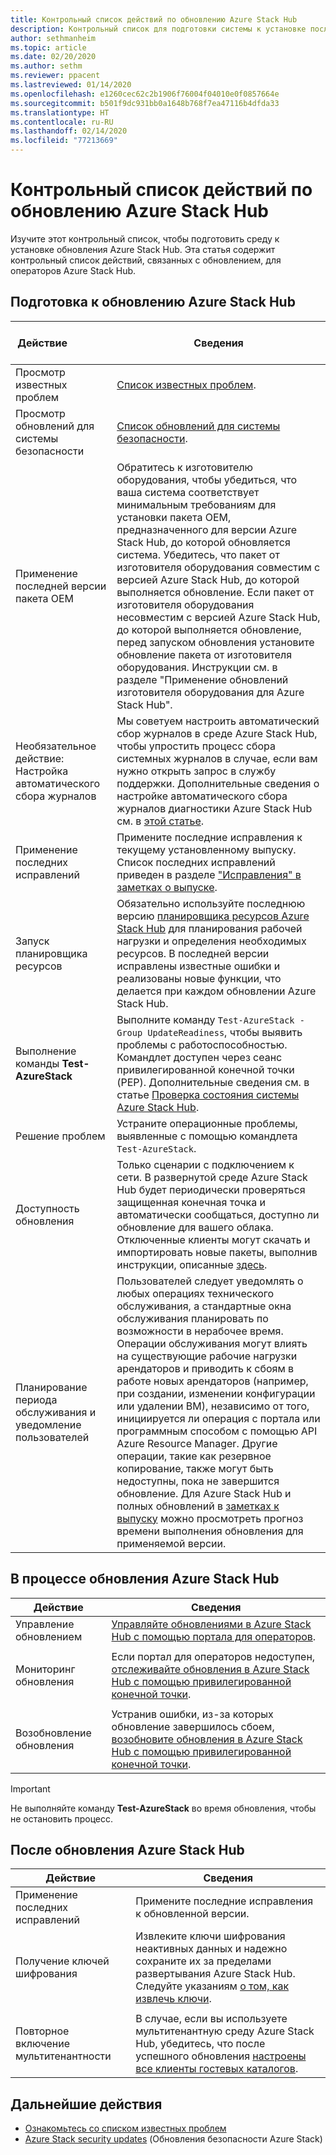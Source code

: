 ```yaml
---
title: Контрольный список действий по обновлению Azure Stack Hub
description: Контрольный список для подготовки системы к установке последнего обновления Azure Stack Hub.
author: sethmanheim
ms.topic: article
ms.date: 02/20/2020
ms.author: sethm
ms.reviewer: ppacent
ms.lastreviewed: 01/14/2020
ms.openlocfilehash: e1260cec62c2b1906f76004f04010e0f0857664e
ms.sourcegitcommit: b501f9dc931bb0a1648b768f7ea47116b4dfda33
ms.translationtype: HT
ms.contentlocale: ru-RU
ms.lasthandoff: 02/14/2020
ms.locfileid: "77213669"
---
```

# <a name="azure-stack-hub-update-activity-checklist"></a>Контрольный список действий по обновлению Azure Stack Hub

Изучите этот контрольный список, чтобы подготовить среду к установке обновления Azure Stack Hub. Эта статья содержит контрольный список действий, связанных с обновлением, для операторов Azure Stack Hub.

## <a name="prepare-for-azure-stack-hub-update"></a>Подготовка к обновлению Azure Stack Hub

| &nbsp; &nbsp; &nbsp; &nbsp; &nbsp; &nbsp; &nbsp; &nbsp; &nbsp; &nbsp; &nbsp; Действие &nbsp; &nbsp; &nbsp; &nbsp; &nbsp; &nbsp; &nbsp; &nbsp; &nbsp; &nbsp; &nbsp;                   | Сведения                                                   |
|------------------------------|-----------------------------------------------------------|
| Просмотр известных проблем     | [Список известных проблем](known-issues.md).                |
| Просмотр обновлений для системы безопасности | [Список обновлений для системы безопасности](release-notes-security-updates.md).      |
| Применение последней версии пакета OEM | Обратитесь к изготовителю оборудования, чтобы убедиться, что ваша система соответствует минимальным требованиям для установки пакета OEM, предназначенного для версии Azure Stack Hub, до которой обновляется система. Убедитесь, что пакет от изготовителя оборудования совместим с версией Azure Stack Hub, до которой выполняется обновление. Если пакет от изготовителя оборудования несовместим с версией Azure Stack Hub, до которой выполняется обновление, перед запуском обновления установите обновление пакета от изготовителя оборудования. Инструкции см. в разделе "Применение обновлений изготовителя оборудования для Azure Stack Hub". |
| Необязательное действие: Настройка автоматического сбора журналов | Мы советуем настроить автоматический сбор журналов в среде Azure Stack Hub, чтобы упростить процесс сбора системных журналов в случае, если вам нужно открыть запрос в службу поддержки. Дополнительные сведения о настройке автоматического сбора журналов диагностики Azure Stack Hub см. в [этой статье](azure-stack-configure-automatic-diagnostic-log-collection.md). |
| Применение последних исправлений | Примените последние исправления к текущему установленному выпуску. Список последних исправлений приведен в разделе ["Исправления" в заметках о выпуске](release-notes.md). |
| Запуск планировщика ресурсов | Обязательно используйте последнюю версию [планировщика ресурсов Azure Stack Hub](azure-stack-capacity-planning-overview.md) для планирования рабочей нагрузки и определения необходимых ресурсов. В последней версии исправлены известные ошибки и реализованы новые функции, что делается при каждом обновлении Azure Stack Hub. |
| Выполнение команды **Test-AzureStack** | Выполните команду `Test-AzureStack -Group UpdateReadiness`, чтобы выявить проблемы с работоспособностью. Командлет доступен через сеанс привилегированной конечной точки (PEP). Дополнительные сведения см. в статье [Проверка состояния системы Azure Stack Hub](azure-stack-diagnostic-test.md). |
| Решение проблем | Устраните операционные проблемы, выявленные с помощью командлета `Test-AzureStack`. |
| Доступность обновления | Только сценарии с подключением к сети. В развернутой среде Azure Stack Hub будет периодически проверяться защищенная конечная точка и автоматически сообщаться, доступно ли обновление для вашего облака. Отключенные клиенты могут скачать и импортировать новые пакеты, выполнив инструкции, описанные [здесь](azure-stack-apply-updates.md). |
| Планирование периода обслуживания и уведомление пользователей | Пользователей следует уведомлять о любых операциях технического обслуживания, а стандартные окна обслуживания планировать по возможности в нерабочее время. Операции обслуживания могут влиять на существующие рабочие нагрузки арендаторов и приводить к сбоям в работе новых арендаторов (например, при создании, изменении конфигурации или удалении ВМ), независимо от того, инициируется ли операция с портала или программным способом с помощью API Azure Resource Manager. Другие операции, такие как резервное копирование, также могут быть недоступны, пока не завершится обновление. Для Azure Stack Hub и полных обновлений в [заметках к выпуску](release-notes.md) можно просмотреть прогноз времени выполнения обновления для применяемой версии. |

## <a name="during-azure-stack-hub-update"></a>В процессе обновления Azure Stack Hub

| Действие | Сведения |
|--------------------|------------------------------------------------------------------------------------------------------|
| Управление обновлением |[Управляйте обновлениями в Azure Stack Hub с помощью портала для операторов](azure-stack-updates.md). |
|  |  |
| Мониторинг обновления | Если портал для операторов недоступен, [отслеживайте обновления в Azure Stack Hub с помощью привилегированной конечной точки](azure-stack-monitor-update.md). |
|  |  |
| Возобновление обновления | Устранив ошибки, из-за которых обновление завершилось сбоем, [возобновите обновления в Azure Stack Hub с помощью привилегированной конечной точки](azure-stack-monitor-update.md). |

> [!IMPORTANT]  
> Не выполняйте команду **Test-AzureStack** во время обновления, чтобы не остановить процесс.

## <a name="after-azure-stack-hub-update"></a>После обновления Azure Stack Hub

| Действие | Сведения |
|--------------------------|----------------------------------------------------------------------------------------------------------------------------------------------------------------|
| Применение последних исправлений | Примените последние исправления к обновленной версии. |
| Получение ключей шифрования | Извлеките ключи шифрования неактивных данных и надежно сохраните их за пределами развертывания Azure Stack Hub. Следуйте указаниям [о том, как извлечь ключи](azure-stack-security-bitlocker.md). |
|  |  |
| Повторное включение мультитенантности | В случае, если вы используете мультитенантную среду Azure Stack Hub, убедитесь, что после успешного обновления [настроены все клиенты гостевых каталогов](azure-stack-enable-multitenancy.md#configure-guest-directory). |

## <a name="next-steps"></a>Дальнейшие действия

- [Ознакомьтесь со списком известных проблем](known-issues.md)
- [Azure Stack security updates](release-notes-security-updates.md) (Обновления безопасности Azure Stack)

